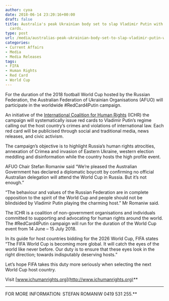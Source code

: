 ```yaml
---
author: cyoa
date: 2018-06-14 23:20:16+00:00
draft: false
title: Australia's peak Ukrainian body set to slap Vladimir Putin with series of red
  cards.
type: post
url: /media/australias-peak-ukrainian-body-set-to-slap-vladimir-putin-with-series-of-red-cards/
categories:
- Current Affairs
- Media
- Media Releases
tags:
- FIFA
- Human Rights
- Red Card
- World Cup
---
```


For the duration of the 2018 football World Cup hosted by the Russian Federation, the Australian Federation of Ukrainian Organisations (AFUO) will participate in the worldwide #RedCard4Putin campaign.

An initiative of the [International Coalition for Human Rights](http://www.ichumanrights.org) (ICHR) the campaign will systematically issue red cards to Vladimir Putin’s regime calling out the host country’s crimes and violations of international law. Each red card will be publicised through social and traditional media, news releases, and civic activism.

The campaign’s objective is to highlight Russia’s human rights atrocities, annexation of Crimea and invasion of Eastern Ukraine, western election meddling and disinformation while the country hosts the high profile event.

AFUO Chair Stefan Romaniw said “We’re pleased the Australian Government has declared a diplomatic boycott by confirming no official Australian delegation will attend the World Cup in Russia. But it’s not enough.”

“The behaviour and values of the Russian Federation are in complete opposition to the spirit of the World Cup and people should not be blindsided by Vladimir Putin playing the charming host.” Mr Romaniw said.

The ICHR is a coalition of non-government organisations and individuals committed to supporting and advocating for human rights around the world. The #RedCard4Putin campaign will run for the duration of the World Cup event from 14 June – 15 July 2018.

In its guide for host countries bidding for the 2026 World Cup, FIFA states “The FIFA World Cup is becoming more global. It will catch the eyes of the world like never before. Our duty is
to ensure that these eyes look in the right direction; towards indisputably deserving hosts.”

Let’s hope FIFA takes this duty more seriously when selecting the next World Cup host country.

Visit [www.ichumanrights.org](http://www.ichumanrights.org)**
****
FOR MORE INFORMATION: STEFAN ROMANIW 0419 531 255.**
